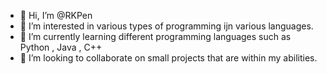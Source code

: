 - 👋 Hi, I’m @RKPen
- 👀 I’m interested in various types of programming ijn various languages.
- 🌱 I’m currently learning different programming languages such as Python , Java , C++
- 💞️ I’m looking to collaborate on small projects that are within my abilities.

<!---
RKPen/RKPen is a ✨ special ✨ repository because its `README.md` (this file) appears on your GitHub profile.
You can click the Preview link to take a look at your changes.
--->
